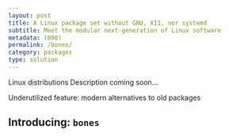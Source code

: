 ```yaml
---
layout: post
title: A Linux package set without GNU, X11, nor systemd
subtitle: Meet the modular next-generation of Linux software
metadata: (000)
permalink: /bones/
category: packages
type: solution
---
```

Linux distributions 
Description coming soon...

Underutilized feature: modern alternatives to old packages

## Introducing: `bones`
